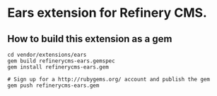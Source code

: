 # Ears extension for Refinery CMS.

## How to build this extension as a gem

    cd vendor/extensions/ears
    gem build refinerycms-ears.gemspec
    gem install refinerycms-ears.gem

    # Sign up for a http://rubygems.org/ account and publish the gem
    gem push refinerycms-ears.gem